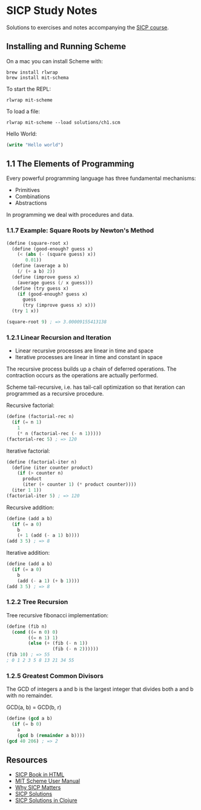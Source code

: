 # SICP Study Notes

Solutions to exercises and notes accompanying the [SICP course](https://mitpress.mit.edu/sicp).

## Installing and Running Scheme

On a mac you can install Scheme with:

```
brew install rlwrap
brew install mit-schema
```

To start the REPL:

```
rlwrap mit-scheme
```

To load a file:

```
rlwrap mit-scheme --load solutions/ch1.scm
```

Hello World:

```scheme
(write "Hello world")
```

## 1.1 The Elements of Programming

Every powerful programming language has three fundamental mechanisms:

* Primitives
* Combinations
* Abstractions

In programming we deal with procedures and data.

### 1.1.7  Example: Square Roots by Newton's Method

```scheme
(define (square-root x)
  (define (good-enough? guess x)
    (< (abs (- (square guess) x))
       0.01))
  (define (average a b)
    (/ (+ a b) 2))
  (define (improve guess x)
    (average guess (/ x guess)))
  (define (try guess x)
    (if (good-enough? guess x)
      guess
      (try (improve guess x) x)))
  (try 1 x))

(square-root 9) ; => 3.00009155413138
```

### 1.2.1 Linear Recursion and Iteration

* Linear recursive processes are linear in time and space
* Iterative processes are linear in time and constant in space

The recursive process builds up a chain of deferred operations.
The contraction occurs as the operations are actually performed.

Scheme tail-recursive, i.e. has tail-call optimization so that
iteration can programmed as a recursive procedure.

Recursive factorial:

```scheme
(define (factorial-rec n)
  (if (= n 1)
    1
    (* n (factorial-rec (- n 1)))))
(factorial-rec 5) ; => 120
```

Iterative factorial:

```scheme
(define (factorial-iter n)
  (define (iter counter product)
    (if (> counter n)
      product
      (iter (+ counter 1) (* product counter))))
  (iter 1 1))
(factorial-iter 5) ; => 120
```

Recursive addition:

```scheme
(define (add a b)
  (if (= a 0)
    b
    (+ 1 (add (- a 1) b))))
(add 3 5) ; => 8
```

Iterative addition:

```scheme
(define (add a b)
  (if (= a 0)
    b
    (add (- a 1) (+ b 1))))
(add 3 5) ; => 8
```

### 1.2.2 Tree Recursion

Tree recursive fibonacci implementation:

```scheme
(define (fib n)
  (cond ((= n 0) 0)
        ((= n 1) 1)
        (else (+ (fib (- n 1))
                 (fib (- n 2))))))
(fib 10) ; => 55
; 0 1 2 3 5 8 13 21 34 55
```

### 1.2.5 Greatest Common Divisors

The GCD of integers a and b is the largest integer that divides
both a and b with no remainder.

GCD(a, b) = GCD(b, r)

```scheme
(define (gcd a b)
  (if (= b 0)
    a
    (gcd b (remainder a b))))
(gcd 40 206) ; => 2
```


## Resources

* [SICP Book in HTML](https://mitpress.mit.edu/sicp/full-text/book/book-Z-H-4.html#%_toc_start)
* [MIT Scheme User Manual](https://www.gnu.org/software/mit-scheme/documentation/mit-scheme-user.pdf)
* [Why SICP Matters](https://people.eecs.berkeley.edu/~bh/sicp.html)
* [SICP Solutions](http://community.schemewiki.org/?SICP-Solutions)
* [SICP Solutions in Clojure](https://github.com/gregsexton/SICP-Clojure)
